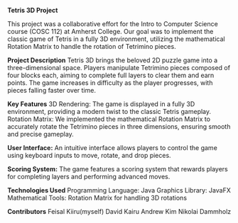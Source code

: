 **Tetris 3D Project**

This project was a collaborative effort for the Intro to Computer Science course (COSC 112) at Amherst College. Our goal was to implement the classic game of Tetris in a fully 3D environment, utilizing the mathematical Rotation Matrix to handle the rotation of Tetrimino pieces.

**Project Description**
Tetris 3D brings the beloved 2D puzzle game into a three-dimensional space. Players manipulate Tetrimino pieces composed of four blocks each, aiming to complete full layers to clear them and earn points. The game increases in difficulty as the player progresses, with pieces falling faster over time.

**Key Features**
3D Rendering: The game is displayed in a fully 3D environment, providing a modern twist to the classic Tetris gameplay.
Rotation Matrix: We implemented the mathematical Rotation Matrix to accurately rotate the Tetrimino pieces in three dimensions, ensuring smooth and precise gameplay.

**User Interface:**
An intuitive interface allows players to control the game using keyboard inputs to move, rotate, and drop pieces.

**Scoring System:**
The game features a scoring system that rewards players for completing layers and performing advanced moves.

**Technologies Used**
Programming Language: Java 
Graphics Library: JavaFX 
Mathematical Tools: Rotation Matrix for handling 3D rotations

**Contributors**
Feisal Kiiru(myself)
David Kairu
Andrew Kim
Nikolai Dammholz

